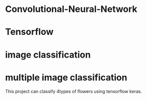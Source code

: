 # Convolutional-Neural-Network
# Tensorflow
# image classification
# multiple image classification
This project can classify 4types of flowers using tensorflow keras.
